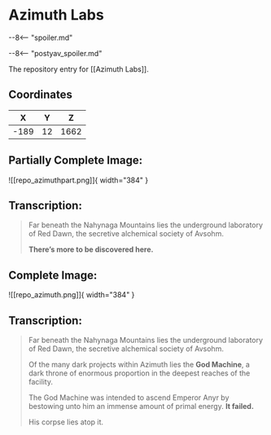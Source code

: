 # Azimuth Labs

--8<-- "spoiler.md"

--8<-- "postyav_spoiler.md"

The repository entry for [[Azimuth Labs]].

## Coordinates
| **X** | **Y** | **Z** |
| :---: | :---: | :---: |
| -189 |  12  | 1662 |

## Partially Complete Image:

![[repo_azimuthpart.png]]{ width="384" }

## Transcription:
> Far beneath the Nahynaga Mountains lies the underground laboratory of Red Dawn, the secretive alchemical society of Avsohm.
>
> **There’s more to be discovered here.**


## Complete Image:

![[repo_azimuth.png]]{ width="384" }

## Transcription:
> Far beneath the Nahynaga Mountains lies the underground laboratory of Red Dawn, the secretive alchemical society of Avsohm.
>
> Of the many dark projects within Azimuth lies the **God Machine**, a dark throne of enormous proportion in the deepest reaches of the facility.
>
> The God Machine was intended to ascend Emperor Anyr by bestowing unto him an immense amount of primal energy. **It failed.**
>
> His corpse lies atop it.
